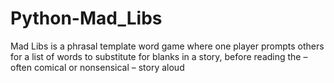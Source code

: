 # Python-Mad_Libs
Mad Libs is a phrasal template word game where one player prompts others for a list of words to substitute for blanks in a story, before reading the – often comical or nonsensical – story aloud
